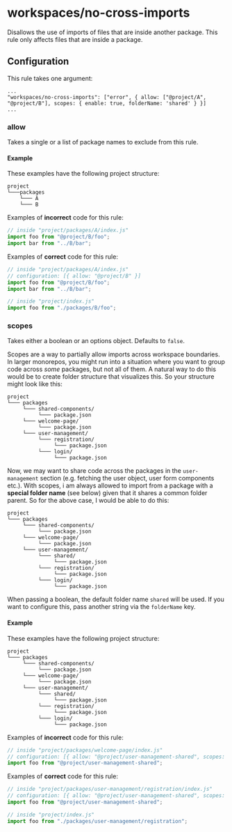 # workspaces/no-cross-imports

Disallows the use of imports of files that are inside another package. This rule only affects files that are inside a package.

## Configuration

This rule takes one argument:

```
...
"workspaces/no-cross-imports": ["error", { allow: ["@project/A", "@project/B"], scopes: { enable: true, folderName: 'shared' } }]
...
```

### allow

Takes a single or a list of package names to exclude from this rule.

#### Example

These examples have the following project structure:

```
project
└───packages
    └─── A
    └─── B
```

Examples of **incorrect** code for this rule:

```js
// inside "project/packages/A/index.js"
import foo from "@project/B/foo";
import bar from "../B/bar";
```

Examples of **correct** code for this rule:

```js
// inside "project/packages/A/index.js"
// configuration: [{ allow: "@project/B" }]
import foo from "@project/B/foo";
import bar from "../B/bar";

// inside "project/index.js"
import foo from "./packages/B/foo";
```

### scopes

Takes either a boolean or an options object. Defaults to `false`.

Scopes are a way to partially allow imports across workspace boundaries.
In larger monorepos, you might run into a situation where you want to group code
across _some_ packages, but not all of them. A natural way to do this would be
to create folder structure that visualizes this. So your structure might look
like this:

```
project
└─── packages
     └─── shared-components/
          └─── package.json
     └─── welcome-page/
          └─── package.json
     └─── user-management/
          └─── registration/
               └─── package.json
          └─── login/
               └─── package.json
```

Now, we may want to share code across the packages in the `user-management`
section (e.g. fetching the user object, user form components etc.). With scopes,
i am always allowed to import from a package with a **special folder name**
(see below) given that it shares a common folder parent. So for
the above case, I would be able to do this:

```
project
└─── packages
     └─── shared-components/
          └─── package.json
     └─── welcome-page/
          └─── package.json
     └─── user-management/
          └─── shared/
               └─── package.json
          └─── registration/
               └─── package.json
          └─── login/
               └─── package.json
```

When passing a boolean, the default folder name `shared` will be used. If you
want to configure this, pass another string via the `folderName` key.

#### Example

These examples have the following project structure:

```
project
└─── packages
     └─── shared-components/
          └─── package.json
     └─── welcome-page/
          └─── package.json
     └─── user-management/
          └─── shared/
               └─── package.json
          └─── registration/
               └─── package.json
          └─── login/
               └─── package.json
```

Examples of **incorrect** code for this rule:

```js
// inside "project/packages/welcome-page/index.js"
// configuration: [{ allow: "@project/user-management-shared", scopes: true }]
import foo from "@project/user-management-shared";
```

Examples of **correct** code for this rule:

```js
// inside "project/packages/user-management/registration/index.js"
// configuration: [{ allow: "@project/user-management-shared", scopes: true }]
import foo from "@project/user-management-shared";

// inside "project/index.js"
import foo from "./packages/user-management/registration";
```
